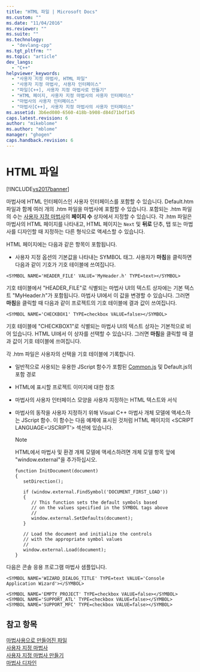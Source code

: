 ```yaml
---
title: "HTML 파일 | Microsoft Docs"
ms.custom: ""
ms.date: "11/04/2016"
ms.reviewer: ""
ms.suite: ""
ms.technology: 
  - "devlang-cpp"
ms.tgt_pltfrm: ""
ms.topic: "article"
dev_langs: 
  - "C++"
helpviewer_keywords: 
  - "사용자 지정 마법사, HTML 파일"
  - "사용자 지정 마법사, 사용자 인터페이스"
  - "파일[C++], 사용자 지정 마법사로 만들기"
  - "HTML 페이지, 사용자 지정 마법사의 사용자 인터페이스"
  - "마법사의 사용자 인터페이스"
  - "마법사[C++], 사용자 지정 마법사의 사용자 인터페이스"
ms.assetid: 3b6ed080-6560-418b-b908-d84d71bdf145
caps.latest.revision: 6
author: "mikeblome"
ms.author: "mblome"
manager: "ghogen"
caps.handback.revision: 6
---
```

# HTML 파일
[!INCLUDE[vs2017banner](../assembler/inline/includes/vs2017banner.md)]

마법사에 HTML 인터페이스인 사용자 인터페이스를 포함할 수 있습니다.  Default.htm 파일과 함께 여러 개의 .htm 파일을 마법사에 포함할 수 있습니다. 포함되는 .htm 파일의 수는 [사용자 지정 마법사](../ide/custom-wizard.md)의 **페이지 수** 상자에서 지정할 수 있습니다.  각 .htm 파일은 마법사의 HTML 페이지를 나타내고, HTML 페이지는 `Next` 및 **뒤로** 단추, 탭 또는 마법사를 디자인할 때 지정하는 다른 형식으로 액세스할 수 있습니다.  
  
 HTML 페이지에는 다음과 같은 항목이 포함됩니다.  
  
-   사용자 지정 옵션의 기본값을 나타내는 SYMBOL 태그.  사용자가 **마침**을 클릭하면 다음과 같이 기호가 기호 테이블에 쓰여집니다.  
  
```  
<SYMBOL NAME='HEADER_FILE' VALUE='MyHeader.h' TYPE=text></SYMBOL>  
```  
  
 기호 테이블에서 "HEADER\_FILE"로 식별되는 마법사 UI의 텍스트 상자에는 기본 텍스트 "MyHeader.h"가 포함됩니다.  마법사 UI에서 이 값을 변경할 수 있습니다. 그러면 **마침**을 클릭할 때 다음과 같이 프로젝트의 기호 테이블에 결과 값이 쓰여집니다.  
  
```  
<SYMBOL NAME='CHECKBOX1' TYPE=checkbox VALUE=false></SYMBOL>  
```  
  
 기호 테이블에 "CHECKBOX1"로 식별되는 마법사 UI의 텍스트 상자는 기본적으로 비어 있습니다.  HTML UI에서 이 상자를 선택할 수 있습니다. 그러면 **마침**을 클릭할 때 결과 값이 기호 테이블에 쓰여집니다.  
  
 각 .htm 파일은 사용자의 선택을 기호 테이블에 기록합니다.  
  
-   일반적으로 사용되는 유용한 JScript 함수가 포함된 [Common.js](../ide/customizing-cpp-wizards-with-common-jscript-functions.md) 및 Default.js의 포함 경로  
  
-   HTML에 표시할 프로젝트 이미지에 대한 참조  
  
-   마법사의 사용자 인터페이스 모양을 사용자 지정하는 HTML 텍스트와 서식  
  
-   마법사의 동작을 사용자 지정하기 위해 Visual C\+\+ 마법사 개체 모델에 액세스하는 JScript 함수.  이 함수는 다음 예제에 표시된 것처럼 HTML 페이지의 \<SCRIPT LANGUAGE\='JSCRIPT'\> 섹션에 있습니다.  
  
    > [!NOTE]
    >  HTML에서 마법사 및 환경 개체 모델에 액세스하려면 개체 모델 항목 앞에 "window.external"을 추가하십시오.  
  
    ```  
    function InitDocument(document)  
    {  
       setDirection();  
  
       if (window.external.FindSymbol('DOCUMENT_FIRST_LOAD'))  
       {  
          // This function sets the default symbols based   
          // on the values specified in the SYMBOL tags above  
          //  
          window.external.SetDefaults(document);  
       }  
  
       // Load the document and initialize the controls   
       // with the appropriate symbol values  
       //  
       window.external.Load(document);  
    }  
    ```  
  
 다음은 콘솔 응용 프로그램 마법사 샘플입니다.  
  
```  
<SYMBOL NAME='WIZARD_DIALOG_TITLE' TYPE=text VALUE='Console Application Wizard'></SYMBOL>  
  
<SYMBOL NAME='EMPTY_PROJECT' TYPE=checkbox VALUE=false></SYMBOL>  
<SYMBOL NAME='SUPPORT_ATL' TYPE=checkbox VALUE=false></SYMBOL>  
<SYMBOL NAME='SUPPORT_MFC' TYPE=checkbox VALUE=false></SYMBOL>  
```  
  
## 참고 항목  
 [마법사용으로 만들어진 파일](../ide/files-created-for-your-wizard.md)   
 [사용자 지정 마법사](../ide/custom-wizard.md)   
 [사용자 지정 마법사 만들기](../ide/creating-a-custom-wizard.md)   
 [마법사 디자인](../ide/designing-a-wizard.md)